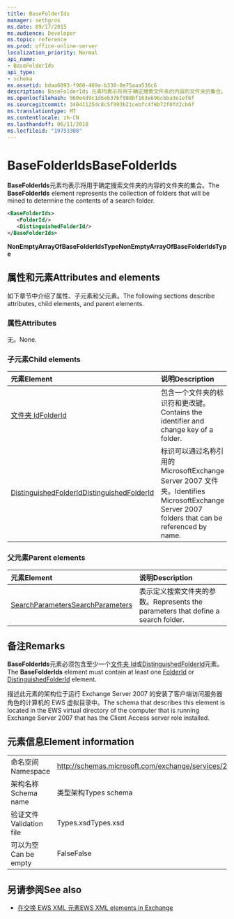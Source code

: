 ```yaml
---
title: BaseFolderIds
manager: sethgros
ms.date: 09/17/2015
ms.audience: Developer
ms.topic: reference
ms.prod: office-online-server
localization_priority: Normal
api_name:
- BaseFolderIds
api_type:
- schema
ms.assetid: bdaa6093-f960-469a-b338-0e75aaa536c6
description: BaseFolderIds 元素均表示将用于确定搜索文件夹的内容的文件夹的集合。
ms.openlocfilehash: 960e4d9c1d6eb37bf988bf163e696cbba3e1ef6f
ms.sourcegitcommit: 34041125dc8c5f993b21cebfc4f8b72f0fd2cb6f
ms.translationtype: MT
ms.contentlocale: zh-CN
ms.lasthandoff: 06/11/2018
ms.locfileid: "19753308"
---
```

# <a name="basefolderids"></a><span data-ttu-id="4f61d-103">BaseFolderIds</span><span class="sxs-lookup"><span data-stu-id="4f61d-103">BaseFolderIds</span></span>

<span data-ttu-id="4f61d-104">**BaseFolderIds**元素均表示将用于确定搜索文件夹的内容的文件夹的集合。</span><span class="sxs-lookup"><span data-stu-id="4f61d-104">The **BaseFolderIds** element represents the collection of folders that will be mined to determine the contents of a search folder.</span></span> 
  
```xml
<BaseFolderIds>
   <FolderId/>
   <DistinguishedFolderId/>
</BaseFolderIds>
```

 <span data-ttu-id="4f61d-105">**NonEmptyArrayOfBaseFolderIdsType**</span><span class="sxs-lookup"><span data-stu-id="4f61d-105">**NonEmptyArrayOfBaseFolderIdsType**</span></span>
## <a name="attributes-and-elements"></a><span data-ttu-id="4f61d-106">属性和元素</span><span class="sxs-lookup"><span data-stu-id="4f61d-106">Attributes and elements</span></span>

<span data-ttu-id="4f61d-107">如下章节中介绍了属性、子元素和父元素。</span><span class="sxs-lookup"><span data-stu-id="4f61d-107">The following sections describe attributes, child elements, and parent elements.</span></span>
  
### <a name="attributes"></a><span data-ttu-id="4f61d-108">属性</span><span class="sxs-lookup"><span data-stu-id="4f61d-108">Attributes</span></span>

<span data-ttu-id="4f61d-109">无。</span><span class="sxs-lookup"><span data-stu-id="4f61d-109">None.</span></span>
  
### <a name="child-elements"></a><span data-ttu-id="4f61d-110">子元素</span><span class="sxs-lookup"><span data-stu-id="4f61d-110">Child elements</span></span>

|<span data-ttu-id="4f61d-111">**元素**</span><span class="sxs-lookup"><span data-stu-id="4f61d-111">**Element**</span></span>|<span data-ttu-id="4f61d-112">**说明**</span><span class="sxs-lookup"><span data-stu-id="4f61d-112">**Description**</span></span>|
|:-----|:-----|
|[<span data-ttu-id="4f61d-113">文件夹 Id</span><span class="sxs-lookup"><span data-stu-id="4f61d-113">FolderId</span></span>](folderid.md) <br/> |<span data-ttu-id="4f61d-114">包含一个文件夹的标识符和更改键。</span><span class="sxs-lookup"><span data-stu-id="4f61d-114">Contains the identifier and change key of a folder.</span></span>  <br/> |
|[<span data-ttu-id="4f61d-115">DistinguishedFolderId</span><span class="sxs-lookup"><span data-stu-id="4f61d-115">DistinguishedFolderId</span></span>](distinguishedfolderid.md) <br/> |<span data-ttu-id="4f61d-116">标识可以通过名称引用的 MicrosoftExchange Server 2007 文件夹。</span><span class="sxs-lookup"><span data-stu-id="4f61d-116">Identifies MicrosoftExchange Server 2007 folders that can be referenced by name.</span></span>  <br/> |
   
### <a name="parent-elements"></a><span data-ttu-id="4f61d-117">父元素</span><span class="sxs-lookup"><span data-stu-id="4f61d-117">Parent elements</span></span>

|<span data-ttu-id="4f61d-118">**元素**</span><span class="sxs-lookup"><span data-stu-id="4f61d-118">**Element**</span></span>|<span data-ttu-id="4f61d-119">**说明**</span><span class="sxs-lookup"><span data-stu-id="4f61d-119">**Description**</span></span>|
|:-----|:-----|
|[<span data-ttu-id="4f61d-120">SearchParameters</span><span class="sxs-lookup"><span data-stu-id="4f61d-120">SearchParameters</span></span>](searchparameters.md) <br/> |<span data-ttu-id="4f61d-121">表示定义搜索文件夹的参数。</span><span class="sxs-lookup"><span data-stu-id="4f61d-121">Represents the parameters that define a search folder.</span></span>  <br/> |
   
## <a name="remarks"></a><span data-ttu-id="4f61d-122">备注</span><span class="sxs-lookup"><span data-stu-id="4f61d-122">Remarks</span></span>

<span data-ttu-id="4f61d-123">**BaseFolderIds**元素必须包含至少一个[文件夹 Id](folderid.md)或[DistinguishedFolderId](distinguishedfolderid.md)元素。</span><span class="sxs-lookup"><span data-stu-id="4f61d-123">The **BaseFolderIds** element must contain at least one [FolderId](folderid.md) or [DistinguishedFolderId](distinguishedfolderid.md) element.</span></span> 
  
<span data-ttu-id="4f61d-124">描述此元素的架构位于运行 Exchange Server 2007 的安装了客户端访问服务器角色的计算机的 EWS 虚拟目录中。</span><span class="sxs-lookup"><span data-stu-id="4f61d-124">The schema that describes this element is located in the EWS virtual directory of the computer that is running Exchange Server 2007 that has the Client Access server role installed.</span></span>
  
## <a name="element-information"></a><span data-ttu-id="4f61d-125">元素信息</span><span class="sxs-lookup"><span data-stu-id="4f61d-125">Element information</span></span>

|||
|:-----|:-----|
|<span data-ttu-id="4f61d-126">命名空间</span><span class="sxs-lookup"><span data-stu-id="4f61d-126">Namespace</span></span>  <br/> |http://schemas.microsoft.com/exchange/services/2006/types  <br/> |
|<span data-ttu-id="4f61d-127">架构名称</span><span class="sxs-lookup"><span data-stu-id="4f61d-127">Schema name</span></span>  <br/> |<span data-ttu-id="4f61d-128">类型架构</span><span class="sxs-lookup"><span data-stu-id="4f61d-128">Types schema</span></span>  <br/> |
|<span data-ttu-id="4f61d-129">验证文件</span><span class="sxs-lookup"><span data-stu-id="4f61d-129">Validation file</span></span>  <br/> |<span data-ttu-id="4f61d-130">Types.xsd</span><span class="sxs-lookup"><span data-stu-id="4f61d-130">Types.xsd</span></span>  <br/> |
|<span data-ttu-id="4f61d-131">可以为空</span><span class="sxs-lookup"><span data-stu-id="4f61d-131">Can be empty</span></span>  <br/> |<span data-ttu-id="4f61d-132">False</span><span class="sxs-lookup"><span data-stu-id="4f61d-132">False</span></span>  <br/> |
   
## <a name="see-also"></a><span data-ttu-id="4f61d-133">另请参阅</span><span class="sxs-lookup"><span data-stu-id="4f61d-133">See also</span></span>



- [<span data-ttu-id="4f61d-134">在交换 EWS XML 元素</span><span class="sxs-lookup"><span data-stu-id="4f61d-134">EWS XML elements in Exchange</span></span>](ews-xml-elements-in-exchange.md)

